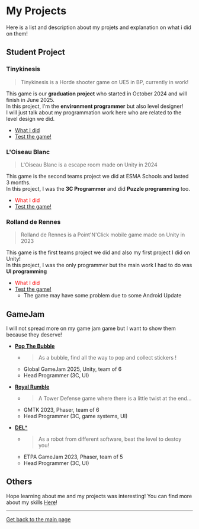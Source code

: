 # My Projects

Here is a list and description about my projets and explanation on what i did on them!

## Student Project

### Tinykinesis
> Tinykinesis is a Horde shooter game on UE5 in BP, currently in work!

This game is our **graduation project** who started in October 2024 and will finish in June 2025.  
In this project, I'm the **environment programmer** but also level designer!  
I will just talk about my programmation work here who are related to the level design we did.   

* [What I did](https://github.com/AshiyroMisachi/RiallotAlexandre_Portfolio/blob/main/Projects/Tinykinesis/Tinykinesis.md)
* [Test the game!](https://barna-bus.itch.io/tinykinesis)

### L'Oiseau Blanc
> L'Oiseau Blanc is a escape room made on Unity in 2024   

This game is the second teams project we did at ESMA Schools and lasted 3 months.   
In this project, I was the **3C Programmer** and did **Puzzle programming** too.

* <span style="color: red">What I did </span>
* [Test the game!](https://github.com/AshiyroMisachi/PEZ-GroupeG-LOiseauBlanc)

### Rolland de Rennes
> Rolland de Rennes is a Point'N'Click mobile game made on Unity in 2023

This game is the first teams project we did and also my first project I did on Unity!   
In this project, I was the only programmer but the main work I had to do was **UI programming**

* <span style="color: red">What I did </span>
* [Test the game!](https://maerys.itch.io/rolland-de-rennes)
    * The game may have some problem due to some Android Update

## GameJam
I will not spread more on my game jam game but I want to show them because they deserve!

* [**Pop The Bubble**](https://maerys.itch.io/pop-the-bubble)
    * > As a bubble, find all the way to pop and collect stickers !
    * Global GameJam 2025, Unity, team of 6
    * Head Programmer (3C, UI)

*  [**Royal Rumble**](https://maerys.itch.io/royal-rumble)
    * > A Tower Defense game where there is a little twist at the end...
    *  GMTK 2023, Phaser, team of 6
    * Head Programmer (3C, game systems, UI)

* [**DEL***](https://sangagin.itch.io/deletoile)
    * > As a robot from different software, beat the level to destoy you!
    * ETPA GameJam 2023, Phaser, team of 5
    * Head Programmer (3C, UI)

## Others
Hope learning about me and my projects was interesting! You can find more about my skills [Here](https://github.com/AshiyroMisachi/RiallotAlexandre_Portfolio/blob/main/Skills/Skills.md)!

***

[Get back to the main page](https://github.com/AshiyroMisachi/RiallotAlexandre_Portfolio)